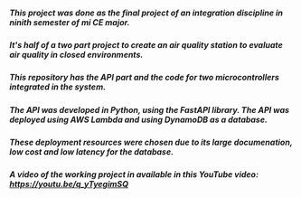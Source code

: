 ##### This project was done as the final project of an integration discipline in ninith semester of mi CE major.
##### It's half of a two part project to create an air quality station to evaluate air quality in closed environments.
##### This repository has the API part and the code for two microcontrollers integrated in the system.
##### The API was developed in Python, using the FastAPI library. The API was deployed using AWS Lambda and using DynamoDB as a database.
##### These deployment resources were chosen due to its large documenation, low cost and low latency for the database.
##### A video of the working project in available in this YouTube video: https://youtu.be/q_yTyegimSQ
